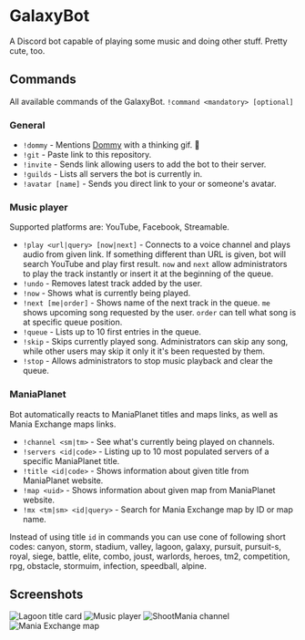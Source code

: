 GalaxyBot
=========
A Discord bot capable of playing some music and doing other stuff. Pretty cute, too.

## Commands
All available commands of the GalaxyBot. `!command <mandatory> [optional]`

### General
* `!dommy` - Mentions [Dommy](https://github.com/domino54/) with a thinking gif. 🤔
* `!git` - Paste link to this repository.
* `!invite` - Sends link allowing users to add the bot to their server.
* `!guilds` - Lists all servers the bot is currently in.
* `!avatar [name]` - Sends you direct link to your or someone's avatar.

### Music player
Supported platforms are: YouTube, Facebook, Streamable.

* `!play <url|query> [now|next]` - Connects to a voice channel and plays audio from given link. If something different than URL is given, bot will search YouTube and play first result. `now` and `next` allow administrators to play the track instantly or insert it at the beginning of the queue.
* `!undo` - Removes latest track added by the user.
* `!now` - Shows what is currently being played.
* `!next [me|order]` - Shows name of the next track in the queue. `me` shows upcoming song requested by the user. `order` can tell what song is at specific queue position.
* `!queue` - Lists up to 10 first entries in the queue.
* `!skip` - Skips currently played song. Administrators can skip any song, while other users may skip it only it it's been requested by them.
* `!stop` - Allows administrators to stop music playback and clear the queue.

### ManiaPlanet
Bot automatically reacts to ManiaPlanet titles and maps links, as well as Mania Exchange maps links.

* `!channel <sm|tm>` - See what's currently being played on channels.
* `!servers <id|code>` - Listing up to 10 most populated servers of a specific ManiaPlanet title.
* `!title <id|code>` - Shows information about given title from ManiaPlanet website.
* `!map <uid>` - Shows information about given map from ManiaPlanet website.
* `!mx <tm|sm> <id|query>` - Search for Mania Exchange map by ID or map name.

Instead of using title `id` in commands you can use cone of following short codes: canyon, storm, stadium, valley, lagoon, galaxy, pursuit, pursuit-s, royal, siege, battle, elite, combo, joust, warlords, heroes, tm2, competition, rpg, obstacle, stormuim, infection, speedball, alpine.

## Screenshots

![Lagoon title card](https://i.imgur.com/7XQVvuE.png)
![Music player](https://i.imgur.com/SuogF37.png)
![ShootMania channel](https://i.imgur.com/u9tNQyU.png)
![Mania Exchange map](https://i.imgur.com/6sLhjAD.png)